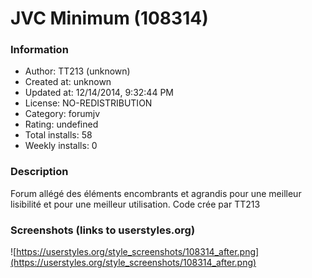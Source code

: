 # JVC Minimum (108314)

### Information
- Author: TT213 (unknown)
- Created at: unknown
- Updated at: 12/14/2014, 9:32:44 PM
- License: NO-REDISTRIBUTION
- Category: forumjv
- Rating: undefined
- Total installs: 58
- Weekly installs: 0


### Description
Forum allégé des éléments encombrants et agrandis pour une meilleur lisibilité et pour une meilleur utilisation. Code crée par TT213


### Screenshots (links to userstyles.org)
![https://userstyles.org/style_screenshots/108314_after.png](https://userstyles.org/style_screenshots/108314_after.png)


